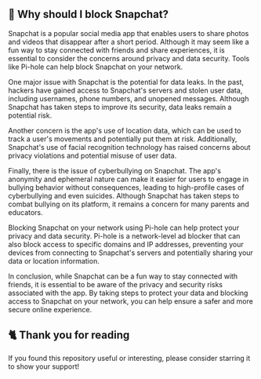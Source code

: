 <!-- [[> SEO
###### Title: 
###### Description: 
###### Tags: 
###### Canonical: 
]]> -->

## 🤔 Why should I block Snapchat?
Snapchat is a popular social media app that enables users to share photos and videos that disappear after a short period.
Although it may seem like a fun way to stay connected with friends and share experiences, it is essential to consider the concerns around privacy and data security.
Tools like Pi-hole can help block Snapchat on your network.

One major issue with Snapchat is the potential for data leaks.
In the past, hackers have gained access to Snapchat's servers and stolen user data, including usernames, phone numbers, and unopened messages.
Although Snapchat has taken steps to improve its security, data leaks remain a potential risk.

Another concern is the app's use of location data, which can be used to track a user's movements and potentially put them at risk.
Additionally, Snapchat's use of facial recognition technology has raised concerns about privacy violations and potential misuse of user data.

Finally, there is the issue of cyberbullying on Snapchat.
The app's anonymity and ephemeral nature can make it easier for users to engage in bullying behavior without consequences, leading to high-profile cases of cyberbullying and even suicides.
Although Snapchat has taken steps to combat bullying on its platform, it remains a concern for many parents and educators.

Blocking Snapchat on your network using Pi-hole can help protect your privacy and data security.
Pi-hole is a network-level ad blocker that can also block access to specific domains and IP addresses, preventing your devices from connecting to Snapchat's servers and potentially sharing your data or location information.

In conclusion, while Snapchat can be a fun way to stay connected with friends, it is essential to be aware of the privacy and security risks associated with the app.
By taking steps to protect your data and blocking access to Snapchat on your network, you can help ensure a safer and more secure online experience.

## 🐈 Thank you for reading
If you found this repository useful or interesting, please consider starring it to show your support!